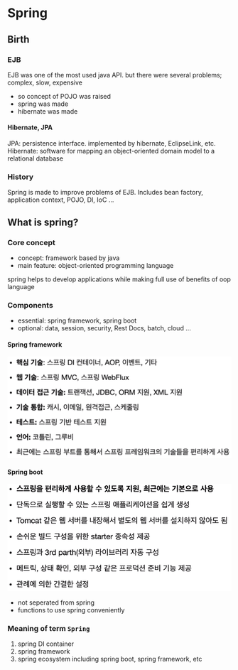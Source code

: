 # Spring

## Birth

### EJB

EJB was one of the most used java API.
but there were several problems; complex, slow, expensive

- so concept of POJO was raised
- spring was made
- hibernate was made

#### Hibernate, JPA

JPA: persistence interface. implemented by hibernate, EclipseLink, etc.
Hibernate: software for mapping an object-oriented domain model to a relational database

### History

Spring is made to improve problems of EJB.
Includes bean factory, application context, POJO, DI, IoC ...

## What is spring?

### Core concept

- concept: framework based by java
- main feature: object-oriented programming language

spring helps to develop applications while making full use of benefits of oop language

### Components

- essential: spring framework, spring boot
- optional: data, session, security, Rest Docs, batch, cloud ...

#### Spring framework

![framework](spring-framework.png)

#### Spring boot

![boot](spring-boot.png)

- not seperated from spring
- functions to use spring conveniently

### Meaning of term `Spring`

1. spring DI container
2. spring framework
3. spring ecosystem including spring boot, spring framework, etc
